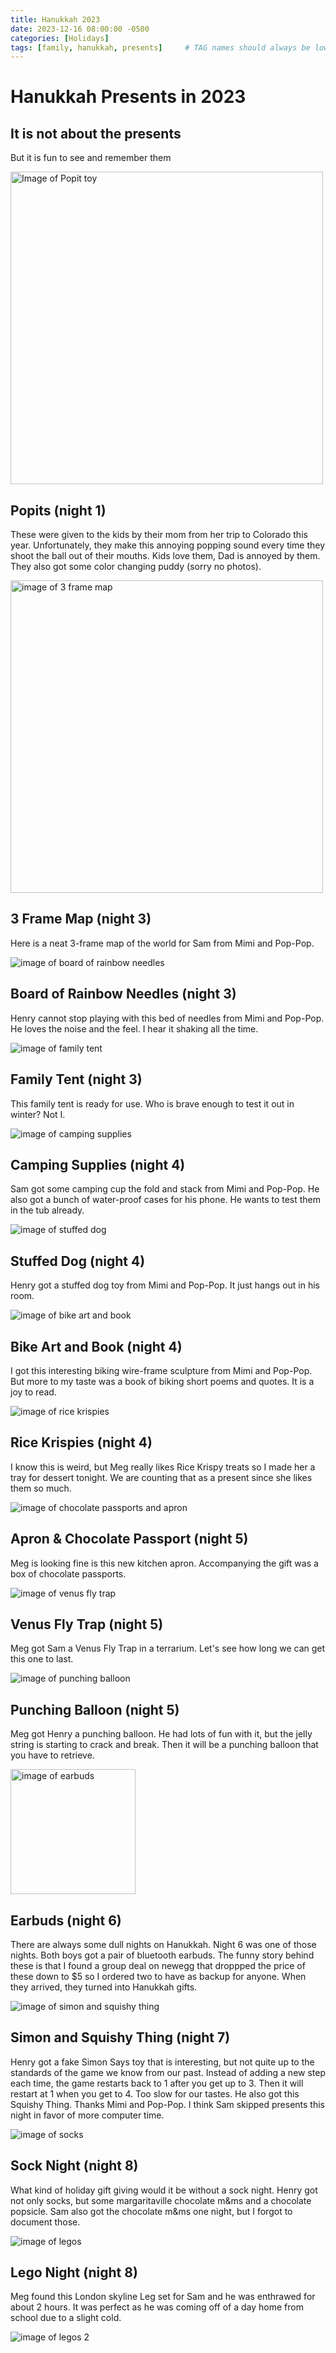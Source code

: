 ```yaml
---
title: Hanukkah 2023
date: 2023-12-16 08:00:00 -0500
categories: [Holidays]
tags: [family, hanukkah, presents]     # TAG names should always be lowercase
---
```



<h1>Hanukkah Presents in 2023</h1>
<h2>It is not about the presents</h2>
<p>But it is fun to see and remember them</p>
  <div>
   <img src="/assets/img/20231210_popit.JPG" alt="Image of Popit toy" width="500">
    <h2>Popits (night 1)</h2>
    <p>These were given to the kids by their mom from her trip to Colorado this year. Unfortunately, they make this annoying popping sound every time they shoot the ball out of their mouths. Kids love them, Dad is annoyed by them. They also got some color changing puddy (sorry no photos).
    </p>
  </div>
  <div>
    <img src="/assets/img/20231209_map.JPG" alt="image of 3 frame map" width="500">
    <h2>3 Frame Map (night 3)</h2>
    <p>Here is a neat 3-frame map of the world for Sam from Mimi and Pop-Pop. 
    </p>
  </div>
  <div>
    <img src="/assets/img/20231209_needle.JPG" alt="image of board of rainbow needles">
    <h2>Board of Rainbow Needles (night 3)</h2>
    <p>Henry cannot stop playing with this bed of needles from Mimi and Pop-Pop. He loves the noise and the feel. I hear it shaking all the time. 
    </p>
  </div>
  <div>
    <img src="/assets/img/20231209_tent.JPG" alt="image of family tent">
    <h2>Family Tent (night 3)</h2>
    <p>This family tent is ready for use. Who is brave enough to test it out in winter? Not I. 
    </p>
  </div>
  <div>
    <img src="/assets/img/20231210_camp.JPG" alt="image of camping supplies">
    <h2>Camping Supplies (night 4)</h2>
    <p>Sam got some camping cup the fold and stack from Mimi and Pop-Pop. He also got a bunch of water-proof cases for his phone. He wants to test them in the tub already. 
    </p>
  </div>
  <div>
    <img src="/assets/img/20231210_dog.JPG" alt="image of stuffed dog">
    <h2>Stuffed Dog (night 4)</h2>
    <p>Henry got a stuffed dog toy from Mimi and Pop-Pop. It just hangs out in his room. 
    </p>
  </div>
  <div>
    <img src="/assets/img/20231210_bike.JPG" alt="image of bike art and book">
    <h2>Bike Art and Book (night 4)</h2>
    <p>I got this interesting biking wire-frame sculpture from Mimi and Pop-Pop. But more to my taste was a book of biking short poems and quotes. It is a joy to read. 
    </p>
  </div>
  <div>
    <img src="/assets/img/20231210_crispy.JPG" alt="image of rice krispies">
    <h2>Rice Krispies (night 4)</h2>
    <p>I know this is weird, but Meg really likes Rice Krispy treats so I made her a tray for dessert tonight. We are counting that as a present since she likes them so much. 
    </p>
  </div>
  <div>
    <img src="/assets/img/20231211_apron.JPG" alt="image of chocolate passports and apron">
    <h2>Apron & Chocolate Passport (night 5)</h2>
    <p>Meg is looking fine is this new kitchen apron. Accompanying the gift was a box of chocolate passports. 
    </p>
  </div>
  <div>
    <img src="/assets/img/20231211_venus.JPG" alt="image of venus fly trap">
    <h2>Venus Fly Trap (night 5)</h2>
    <p>Meg got Sam a Venus Fly Trap in a terrarium. Let's see how long we can get this one to last.
    </p>
  </div>
  <div>
    <img src="/assets/img/20231211_balloon.JPG" alt="image of punching balloon">
    <h2>Punching Balloon (night 5)</h2>
    <p>Meg got Henry a punching balloon. He had lots of fun with it, but the jelly string is starting to crack and break. Then it will be a punching balloon that you have to retrieve. 
    </p>
  </div>
  <div>
    <img src="/assets/img/20231216_earbuds.JPG" width="200" alt="image of earbuds">
    <h2>Earbuds (night 6)</h2>
    <p>There are always some dull nights on Hanukkah. Night 6 was one of those nights. Both boys got a pair of bluetooth earbuds. The funny story behind these is that I found a group deal on newegg that droppped the price of these down to $5 so I ordered two to have as backup for anyone. When they arrived, they turned into Hanukkah gifts.
    </p>
  </div>
  <div>
    <img src="/assets/img/20231214_simon.JPG" alt="image of simon and squishy thing">
    <h2>Simon and Squishy Thing (night 7)</h2>
    <p>Henry got a fake Simon Says toy that is interesting, but not quite up to the standards of the game we know from our past. Instead of adding a new step each time, the game restarts back to 1 after you get up to 3. Then it will restart at 1 when you get to 4. Too slow for our tastes. He also got this Squishy Thing. Thanks Mimi and Pop-Pop. I think Sam skipped presents this night in favor of more computer time.
    </p>
  </div>
  <div>
    <img src="/assets/img/20231214_socks.JPG" alt="image of socks">
    <h2>Sock Night (night 8)</h2>
    <p>What kind of holiday gift giving would it be without a sock night. Henry got not only socks, but some margaritaville chocolate m&ms and a chocolate popsicle. Sam also got the chocolate m&ms one night, but I forgot to document those.
    </p>
  </div>
  <div>
    <img src="/assets/img/20231214_lego1.JPG" alt="image of legos">
    <h2>Lego Night (night 8)</h2>
    <p>Meg found this London skyline Leg set for Sam and he was enthrawed for about 2 hours. It was perfect as he was coming off of a day home from school due to a slight cold. 
    </p>
    <img src="/assets/img/20231216_lego2.JPG" alt="image of legos 2">
  </div>
